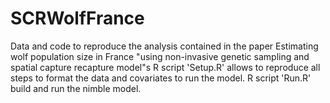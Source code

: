 # SCRWolfFrance
Data and code to reproduce the analysis contained in the paper Estimating wolf population size in France "using non-invasive genetic sampling and spatial capture recapture model"s
R script 'Setup.R' allows to reproduce all steps to format the data and covariates to run the model.
R script 'Run.R' build and run the nimble model. 